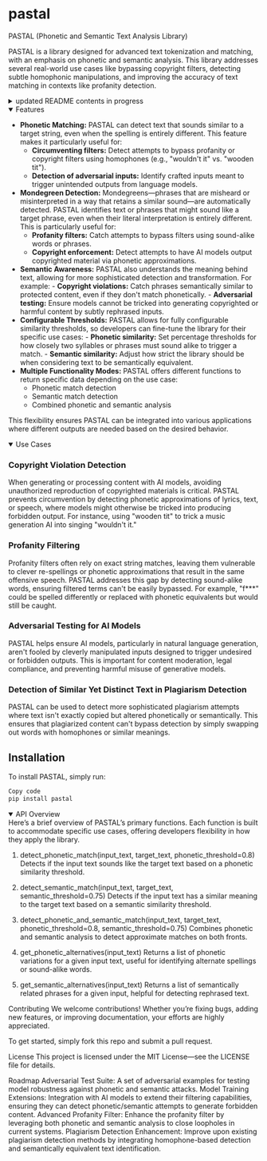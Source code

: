 # pastal
PASTAL (Phonetic and Semantic Text Analysis Library)

PASTAL is a library designed for advanced text tokenization and matching, with an emphasis on phonetic and semantic analysis. This library addresses several real-world use cases like bypassing copyright filters, detecting subtle homophonic manipulations, and improving the accuracy of text matching in contexts like profanity detection.

<details>
<summary>updated README contents in progress</summary>
Basic and custom tokenization for flexible text splitting.
Phonetic and semantic matching to capture subtle variations and meanings in text.
Batch processing for high-performance analysis of large datasets.
Customizable thresholds for fine-tuning phonetic and semantic match sensitivity.
Functional Overview
1. Basic Tokenization
Function: basic_tokenize(text: str) -> List[str]

Description: Splits input text into tokens (words) based on common delimiters like spaces and punctuation.
Use Cases: Simple word boundary detection, standard text tokenization for preprocessing.
Requirements:

Split text into tokens using spaces and punctuation as delimiters.
Returns a list of tokens without further analysis (no phonetic or semantic matching).
2. Custom Tokenization
Function: custom_tokenize(text: str, split_by: str = " ", normalize: bool = True) -> List[str]

Description: Allows for tokenizing text using a user-specified delimiter and optional normalization (lowercasing, removing special characters).
Use Cases: Tokenization for non-standard text inputs, customized text preprocessing for specific formats.
Requirements:

Users can specify a delimiter for splitting text (default: space " ").
Optional normalization step to prepare text for tokenization (lowercasing, special character removal).
Returns a list of tokens based on the chosen delimiter.
3. Tokenization with Phonetic and Semantic Matching
Function: tokenize_with_phonetics_and_semantics(text: str, phonetic_threshold: float = 0.8, semantic_threshold: Optional[float] = None) -> List[Tuple[str, str, Optional[str]]]

Description: Tokenizes input text and provides phonetic and optional semantic matches for each token.
Use Cases: Detecting homophones, avoiding common workarounds in copyright detection, detecting euphemisms in profanity filters.
Requirements:

Tokenizes the input text.
Finds phonetic matches for each token based on a phonetic similarity threshold.
Optionally, finds semantic matches if a semantic threshold is provided.
Returns a list of tuples: (original token, phonetic match, semantic match).
4. Phonetic and Semantic Matching Without Tokenization
Function: get_matches(text: str, phonetic_threshold: Optional[float] = None, semantic_threshold: Optional[float] = None) -> List[Tuple[str, Optional[str], Optional[str]]]

Description: Finds phonetic and/or semantic matches for a block of input text without splitting it into tokens.
Use Cases: Large-text matching tasks, finding paraphrased or homophonic variations in non-tokenized text.
Requirements:

Accepts a block of text as input.
Finds phonetic matches based on the phonetic threshold.
Optionally finds semantic matches if a semantic threshold is provided.
Returns a list of tuples: (original text, phonetic match, semantic match).
5. Batch Processing
Function: batch_process(texts: List[str], mode: str = "tokenize", phonetic_threshold: Optional[float] = None, semantic_threshold: Optional[float] = None) -> List[List[Tuple[str, Optional[str], Optional[str]]]]

Description: Processes a list of texts in batch, applying tokenization and/or matching based on the selected mode (tokenize, phonetic, semantic, both).
Use Cases: High-performance processing for large datasets, bulk copyright or profanity filtering.
Requirements:

Processes a list of texts based on the selected mode:
tokenize: Standard tokenization.
phonetic: Finds phonetic matches.
semantic: Finds semantic matches.
both: Tokenizes and finds both phonetic and semantic matches.
Allows customizable thresholds for phonetic and/or semantic matching.
Returns a list of lists, where each sublist contains tuples: (original token, phonetic match, semantic match).
Potential Use Cases
Bypassing Copyright Filters: Detecting homophonic workarounds where users submit phonetically similar but non-copyrighted text to bypass detection systems.
Profanity Filters: Identifying euphemisms and homophones used to evade standard profanity detection algorithms.
Plagiarism Detection: Detecting paraphrased or semantically similar content in academic or creative works, even if exact wording is changed.
Text-to-Speech Filtering: Ensuring TTS systems avoid generating restricted content by identifying phonetic or semantic similarities.
Adversarial Text Analysis: Providing robust defenses against adversarial inputs designed to trick AI models.
Installation
You can install PASTAL using pip:

bash
Copy code
pip install pastal
Usage
Example usage for basic tokenization:

python
Copy code
from pastal import basic_tokenize

text = "The quick brown fox jumps over the lazy dog."
tokens = basic_tokenize(text)
print(tokens)
To use phonetic and semantic matching:

python
Copy code
from pastal import tokenize_with_phonetics_and_semantics

text = "pastal sounds like pastel"
matches = tokenize_with_phonetics_and_semantics(text)
print(matches)
For batch processing:

```python
Copy code
from pastal import batch_process
```

</details>
<details open>
<summary>Features</summary>

  - **Phonetic Matching:**  PASTAL can detect text that sounds similar to a target string, even when the spelling is entirely different. This feature makes it particularly useful for:
    - **Circumventing filters:** Detect attempts to bypass profanity or copyright filters using homophones (e.g., "wouldn't it" vs. "wooden tit").
    - **Detection of adversarial inputs:** Identify crafted inputs meant to trigger unintended outputs from language models.
  - **Mondegreen Detection:** Mondegreens—phrases that are misheard or misinterpreted in a way that retains a similar sound—are automatically detected. PASTAL identifies text or phrases that might sound like a target phrase, even when their literal interpretation is entirely different. This is particularly useful for:
    - **Profanity filters:** Catch attempts to bypass filters using sound-alike words or phrases.
    - **Copyright enforcement:** Detect attempts to have AI models output copyrighted material via phonetic approximations.
  -  **Semantic Awareness:** PASTAL also understands the meaning behind text, allowing for more sophisticated detection and transformation. For example:
    - **Copyright violations:** Catch phrases semantically similar to protected content, even if they don't match phonetically.
    - **Adversarial testing:** Ensure models cannot be tricked into generating copyrighted or harmful content by subtly rephrased inputs.
  -  **Configurable Thresholds:** PASTAL allows for fully configurable similarity thresholds, so developers can fine-tune the library for their specific use cases:
    - **Phonetic similarity:** Set percentage thresholds for how closely two syllables or phrases must sound alike to trigger a match.
    - **Semantic similarity:** Adjust how strict the library should be when considering text to be semantically equivalent.
  - **Multiple Functionality Modes:** PASTAL offers different functions to return specific data depending on the use case:
    - Phonetic match detection
    - Semantic match detection
    - Combined phonetic and semantic analysis

This flexibility ensures PASTAL can be integrated into various applications where different outputs are needed based on the desired behavior.
</details>

<details open>
<summary>Use Cases</summary>
  
### Copyright Violation Detection
When generating or processing content with AI models, avoiding unauthorized reproduction of copyrighted materials is critical. PASTAL prevents circumvention by detecting phonetic approximations of lyrics, text, or speech, where models might otherwise be tricked into producing forbidden output. For instance, using "wooden tit" to trick a music generation AI into singing "wouldn't it."

### Profanity Filtering
Profanity filters often rely on exact string matches, leaving them vulnerable to clever re-spellings or phonetic approximations that result in the same offensive speech. PASTAL addresses this gap by detecting sound-alike words, ensuring filtered terms can't be easily bypassed. For example, "f***" could be spelled differently or replaced with phonetic equivalents but would still be caught.

### Adversarial Testing for AI Models
PASTAL helps ensure AI models, particularly in natural language generation, aren't fooled by cleverly manipulated inputs designed to trigger undesired or forbidden outputs. This is important for content moderation, legal compliance, and preventing harmful misuse of generative models.

### Detection of Similar Yet Distinct Text in Plagiarism Detection
PASTAL can be used to detect more sophisticated plagiarism attempts where text isn't exactly copied but altered phonetically or semantically. This ensures that plagiarized content can't bypass detection by simply swapping out words with homophones or similar meanings.
</details>

## Installation
To install PASTAL, simply run:

```bash
Copy code
pip install pastal
```

<details open>
<summary>API Overview</summary>
Here’s a brief overview of PASTAL’s primary functions. Each function is built to accommodate specific use cases, offering developers flexibility in how they apply the library.

1. detect_phonetic_match(input_text, target_text, phonetic_threshold=0.8)
Detects if the input text sounds like the target text based on a phonetic similarity threshold.

2. detect_semantic_match(input_text, target_text, semantic_threshold=0.75)
Detects if the input text has a similar meaning to the target text based on a semantic similarity threshold.

3. detect_phonetic_and_semantic_match(input_text, target_text, phonetic_threshold=0.8, semantic_threshold=0.75)
Combines phonetic and semantic analysis to detect approximate matches on both fronts.

4. get_phonetic_alternatives(input_text)
Returns a list of phonetic variations for a given input text, useful for identifying alternate spellings or sound-alike words.

5. get_semantic_alternatives(input_text)
Returns a list of semantically related phrases for a given input, helpful for detecting rephrased text.

</details>

Contributing
We welcome contributions! Whether you’re fixing bugs, adding new features, or improving documentation, your efforts are highly appreciated.

To get started, simply fork this repo and submit a pull request.

License
This project is licensed under the MIT License—see the LICENSE file for details.

Roadmap
Adversarial Test Suite: A set of adversarial examples for testing model robustness against phonetic and semantic attacks.
Model Training Extensions: Integration with AI models to extend their filtering capabilities, ensuring they can detect phonetic/semantic attempts to generate forbidden content.
Advanced Profanity Filter: Enhance the profanity filter by leveraging both phonetic and semantic analysis to close loopholes in current systems.
Plagiarism Detection Enhancement: Improve upon existing plagiarism detection methods by integrating homophone-based detection and semantically equivalent text identification.
